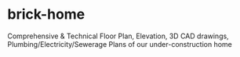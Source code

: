 # brick-home
Comprehensive &amp; Technical Floor Plan, Elevation, 3D CAD drawings, Plumbing/Electricity/Sewerage Plans of our under-construction home
